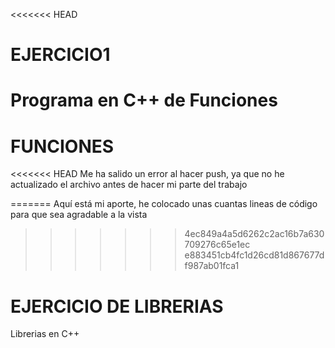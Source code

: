 <<<<<<< HEAD
# EJERCICIO1
Programa en C++ de Funciones
=======
# FUNCIONES

<<<<<<< HEAD
Me ha salido un error al hacer push, ya que no he actualizado el archivo antes de
hacer mi parte del trabajo

=======
Aquí está mi aporte, he colocado unas cuantas lineas de código para que sea agradable a la vista
>>>>>>> 4ec849a4a5d6262c2ac16b7a630709276c65e1ec
>>>>>>> e883451cb4fc1d26cd81d867677df987ab01fca1

# EJERCICIO DE LIBRERIAS
Librerias en C++
